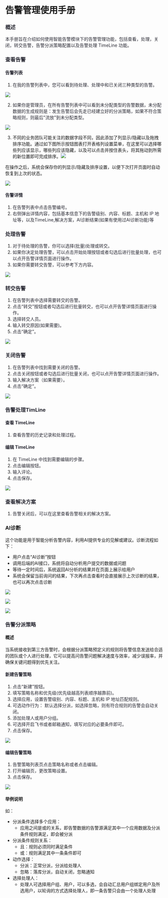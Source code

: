 # 告警管理使用手册

### <font style="color:rgb(44, 44, 54);">概述</font>
<font style="color:rgb(44, 44, 54);">本手册旨在介绍如何使用智能告警模块下的告警管理功能，包括查看，处理，关闭，转交告警，告警分派策略配置以及告警处理 TimeLine 功能。</font>

### <font style="color:rgb(44, 44, 54);"> 查看告警</font>
#### <font style="color:rgb(44, 44, 54);">告警列表</font>
1. <font style="color:rgb(44, 44, 54);">在我的告警列表中，您可以看到待处理、处理中和已关闭三种类型的告警。</font>

![](https://cdn.nlark.com/yuque/0/2024/png/930590/1724754138752-ce7763fe-1a9a-4185-9992-5606c4e26762.png)

2. <font style="color:rgb(44, 44, 54);">如果你是管理员，在所有告警列表中可以看到未分配类型的告警数据，未分配数据的生成规则是：发生告警后会先走已经建立好的分派策略，如果不符合策略规则，则最后"流放"到未分配类型。</font>

![](https://cdn.nlark.com/yuque/0/2024/png/930590/1724754161300-9ea6a0bb-5eb0-489f-bb28-947e323feaa8.png)

3. 不同的业务团队可能关注的数据字段不同，因此添加了列显示/隐藏以及拖拽排序功能。通过如下图所示按钮图表打开表格列设置菜单，在这里可以选择哪些列应该显示，哪些列应该隐藏，以及可以点击并按住表头，将其拖动到所需的新位置即可完成排序。![](https://cdn.nlark.com/yuque/0/2024/png/930590/1725089018342-cdfcc87a-792c-4adb-b28f-27ae8308fd63.png)

在操作之后，系统会保存你的列显示/隐藏及排序设置，以便下次打开页面时自动恢复到上次的状态。

![](https://cdn.nlark.com/yuque/0/2024/png/930590/1725089094198-f91c6a07-2d94-405f-9ae2-b3b203a08105.png)

#### <font style="color:rgb(44, 44, 54);">告警详情</font>
1. <font style="color:rgb(44, 44, 54);">在告警列表中点击告警编号。</font>
2. <font style="color:rgb(44, 44, 54);">右侧弹出详情内容，包括基本信息下的告警级别、内容、标题、主机和 IP 地址等，以及TimeLine,解决方案，AI诊断结果(如果有使用过AI诊断功能)等</font>

### <font style="color:rgb(44, 44, 54);">处理告警</font>
1. <font style="color:rgb(44, 44, 54);">对于待处理的告警，你可以选择(批量)处理或转交。</font>
2. <font style="color:rgb(44, 44, 54);">如果你决定处理告警，可以点击开始处理按钮或者勾选后进行批量处理，也可以点开告警详情页面进行操作。</font>
3. <font style="color:rgb(44, 44, 54);">如果你需要转交告警，可以参考下方内容。</font>

![](https://cdn.nlark.com/yuque/0/2024/png/930590/1725089922254-3caa3c8c-2fd4-4d93-bbcd-c1e0c69e553b.png)

### <font style="color:rgb(44, 44, 54);">转交告警</font>
1. <font style="color:rgb(44, 44, 54);">在告警列表中选择需要转交的告警。</font>
2. <font style="color:rgb(44, 44, 54);">点击“转交”按钮或者勾选后进行批量转交，也可以点开告警详情页面进行操作。</font>
3. <font style="color:rgb(44, 44, 54);">选择转交人员。</font>
4. <font style="color:rgb(44, 44, 54);">输入转交原因(如果需要)。</font>
5. <font style="color:rgb(44, 44, 54);">点击“确定”。</font>

![](https://cdn.nlark.com/yuque/0/2024/png/930590/1725089899753-10c6fb88-5df0-4aaf-aa20-9007babfb301.png)

### <font style="color:rgb(44, 44, 54);"> 关闭告警</font>
1. <font style="color:rgb(44, 44, 54);">在告警列表中找到需要关闭的告警。</font>
2. <font style="color:rgb(44, 44, 54);">点击关闭按钮或者勾选后进行批量关闭，也可以点开告警详情页面进行操作。</font>
3. <font style="color:rgb(44, 44, 54);">输入解决方案（如果需要）。</font>
4. <font style="color:rgb(44, 44, 54);">点击“确定”。</font>

![](https://cdn.nlark.com/yuque/0/2024/png/930590/1725089877035-57470677-ef27-427f-9a62-497fac7d17c7.png)

### <font style="color:rgb(44, 44, 54);">告警处理TimLine</font>
#### <font style="color:rgb(44, 44, 54);">查看 TimeLine</font>
1. <font style="color:rgb(44, 44, 54);">查看告警的历史记录和处理过程。</font>

#### <font style="color:rgb(44, 44, 54);"> 编辑 TimeLine</font>
1. <font style="color:rgb(44, 44, 54);">在 TimeLine 中找到需要编辑的步骤。</font>
2. <font style="color:rgb(44, 44, 54);">点击编辑按钮。</font>
3. <font style="color:rgb(44, 44, 54);">输入评论。</font>
4. <font style="color:rgb(44, 44, 54);">点击保存。</font>

![](https://cdn.nlark.com/yuque/0/2024/png/930590/1725089845847-ec7b86f7-fd45-4e87-ade9-0468db7a8cc5.png)

### <font style="color:rgb(44, 44, 54);">查看解决方案</font>
1. <font style="color:rgb(44, 44, 54);">告警关闭后，可以在这里查看告警相关的解决方案。</font>

### AI诊断
这个功能是用于智能分析告警内容，利用AI提供专业的见解或建议。诊断流程如下：

+ 用户点击“AI诊断”按钮
+ 调用后端的AI接口，系统将自动分析用户提交的数据或问题
+ 等待一定时间后，系统返回AI分析的结果并在页面上展示给用户
+ 系统会保留当前询问的结果，下次再点击查看时会直接展示上次诊断的结果，也可以再次点击诊断

![](https://cdn.nlark.com/yuque/0/2024/png/930590/1725090430063-d16f2119-b691-4c8d-99d4-6081caf7d1cf.png)

![](https://cdn.nlark.com/yuque/0/2024/png/930590/1725090361200-74004606-bc35-4bfd-96ab-d91c8f67e628.png)

![](https://cdn.nlark.com/yuque/0/2024/png/930590/1725090393741-a209cf53-585c-4640-88d8-c3e9ad420b32.png)

### <font style="color:rgb(44, 44, 54);">告警分派策略</font>
#### 概述
当系统接收到第三方告警时，会根据分派策略预定义的规则将告警信息发送给合适的团队或个人进行处理，它可以提高问告警问题解决速度与效率，减少误报率，并确保关键问题得到优先关注。

#### <font style="color:rgb(44, 44, 54);">新建告警策略</font>
1. <font style="color:rgb(44, 44, 54);">点击“新建”按钮。</font>
2. <font style="color:rgb(44, 44, 54);">填写策略名称和优先级(优先级越高列表顺序越靠前)。</font>
3. <font style="color:rgb(44, 44, 54);">选择应用，设置告警级别、内容、标题、主机和 IP 地址匹配规则。</font>
4. <font style="color:rgb(44, 44, 54);">可选动作行为： 默认选择分派，如选择忽略，则有符合规则的告警会自动关闭。</font>
5. <font style="color:rgb(44, 44, 54);">添加处理人或用户分组。</font>
6. <font style="color:rgb(44, 44, 54);">可选择开启飞书或者邮箱通知，填写对应的必要条件即可。</font>
7. <font style="color:rgb(44, 44, 54);">点击保存。</font>

![](https://cdn.nlark.com/yuque/0/2024/png/930590/1725091026906-62a8e537-85a2-415f-9887-51bafdaa9097.png)

#### <font style="color:rgb(44, 44, 54);">编辑告警策略</font>
1. <font style="color:rgb(44, 44, 54);">告警策略列表页点击策略名称或者点击编辑。</font>
2. <font style="color:rgb(44, 44, 54);">打开编辑页，更改策略设置。</font>
3. <font style="color:rgb(44, 44, 54);">点击保存。</font>

![](https://cdn.nlark.com/yuque/0/2024/png/930590/1725091050486-0a52ba9f-1155-48b1-8fdd-7c6e9ba4c3dd.png)

#### 举例说明
如：

+ 分派条件选择多个应用：
    - 应用之间是或的关系，即告警数据的告警源满足其中一个应用数据及分派条件规则满足，即会被分派
+ 分派条件规则关系：
    - 且：规则必须同时满足条件
    - 或：规则满足其中一条条件即可
+ 动作选择：
    - 分派：正常分派，分派给处理人
    - 忽略：落库分派，自动关闭，忽略通知
+ 选择处理人：
    - 处理人可选择用户组、用户，可以多选，会自动汇总用户组绑定用户及所选用户，以轮询的方式选择处理人，即一条告警只会由一个处理人处理

### <font style="color:rgb(44, 44, 54);"></font>
<font style="color:rgb(44, 44, 54);"></font>

